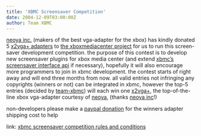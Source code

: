 ```yaml
---
title: 'XBMC Screensaver Competition'
date: 2004-12-09T03:00:00Z
author: Team XBMC
---
```

[neoya inc.](http://www.x2vga.com) (makers of the best vga-adapter for the xbox) has kindly donated 5 [x2vga+ adapters](http://www.x2vga.com) to [the xboxmediacenter project](http://www.xboxmediacenter.com) for us to run this screen-saver development competition. the purpose of this contest is to develop new screensaver plugins for xbox media center (and extend [xbmc’s screensaver interface api](http://www.xboxmediaplayer.de/cgi-bin/forums/ikonboard.pl?act=st;f=5;t=8165) if necessary), hopefully it will also encourage more programmers to join in xbmc development. the contest starts of right away and will end three months from now. all valid entries not infringing any copyrights (winners or not) can be integrated in xbmc, however the top-5 entries (decided by [team-xbmc](http://www.xboxmediacenter.com/more_team.htm)) will each win one [x2vga+](http://www.x2vga.com), the top-of-the-line xbox vga-adapter courtesy of [neoya](http://www.x2vga.com), (thanks [neoya inc](http://www.x2vga.com)!)

 non-developers please make a [paypal donation](http://www.xboxmediacenter.com/info_contrib.htm) for the winners adapter shipping cost to help

 link: [xbmc screensaver competition rules and conditions](http://www.xboxmediaplayer.de/cgi-bin/forums/ikonboard.pl?act=st&f=1&t=8739)

 